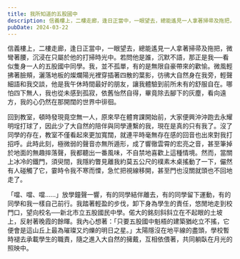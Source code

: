 ```yaml
---
title: 我所知道的五股國中
description: 信義樓上，二樓走廊，逢日正當中，一眼望去，總能遙見一人拿著掃帚及拖把，微彎著腰，沉浸在只屬於他的打掃時光中。若問他是誰，……
pubDate: 2024-03-22
---
```


信義樓上，二樓走廊，逢日正當中，一眼望去，總能遙見一人拿著掃帚及拖把，微彎著腰，沉浸在只屬於他的打掃時光中。若問他是誰，沉默不語，那正是我──看似隻身一人的五股國中同學。我，並不孤單，有的是無限自豪帶來的歡愉。微風輕拂著臉頰，灑落地板的燦爛陽光裡穿插著四散的葉影，彷彿大自然身在我旁，輕聲細語和我交談，他是我午休時間最好的朋友，讓我體驗到前所未有的舒服自在。哪怕四下無人，我也從未感到孤寂，依舊怡然自得，畢竟除去腳下的灰塵，看向遠方，我的心仍然在那開闊的世界中徘徊。

回到教室，頓時發現竟空無一人，原來早在體育課開始前，大家便興沖沖跑去永耀明埕打球了，因此少了大自然的陪伴與同學連繫的我，現在是真的只有我了。沒了同學的存在，教室不僅看起來更加寬闊，就連平時毫無存在感的回音也出來對我打招呼。此時此刻，極微弱的聲音亦無所遁形，成了響徹雲霄的宏亮之音，甚至筆掉於地面的無趣摔落聲，我都聽出一番風味，不自禁地喜歡上這種情境。然而，當關上冰冷的鐵門，須臾間，我隱約瞥見離我約莫五公尺的樸素木桌搖動了一下，儼然有人碰觸了它，霎時令我不寒而慄，急忙把視線移開，甚至門也沒關就頭也不回地走了。

「噹、噹、噹……」放學鐘聲一響，有的同學結伴離去，有的同學留下運動，有的同學和我一樣自己前行。我踏著輕盈的步伐，卸下身為學生的責任，悠閒地走到校門口，望向校名──新北市立五股國民中學。偌大的銘刻斜斜立在不起眼的土坡上，反射著晚霞的餘暉。我內心想著：「只要五股國中魁梧的建築猶屹立不搖，它便會是這山丘上最為璀璨又灼爍的明日之星。」太陽隱沒在地平線的盡頭，學校暫時褪去承載學生的職責，隨之進入大自然的擁戴，互相依偎著，共同躺臥在月光的照映中。
